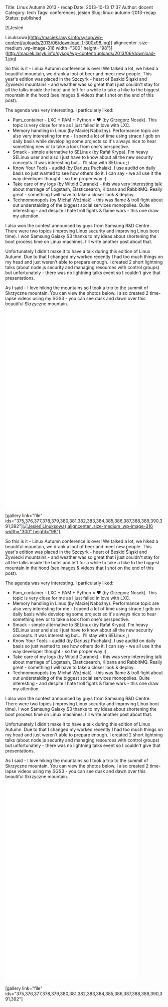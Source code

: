 Title: Linux Autumn 2013 - recap
Date: 2013-10-13 17:37
Author: docent
Category: tech
Tags: conferences, jesien
Slug: linux-autumn-2013-recap
Status: published

<!--:en-->[![Jesień
Linuksowa](http://maciek.lasyk.info/sysop/wp-content/uploads/2013/06/download-1-300x98.jpg){.aligncenter
.size-medium .wp-image-316 width="300"
height="98"}](http://maciek.lasyk.info/sysop/wp-content/uploads/2013/06/download-1.jpg)

So this is it - Linux Autumn conference is over! We talked a lot, we
hiked a beautiful mountain, we drank a loot of beer and meet new people.
This year's edition was placed in the Szczyrk - heart of Beskid Śląski
and Żywiecki mountains - and weather was so great that i just couldn't
stay for all the talks inside the hotel and left for a while to take a
hike to the biggest mountain in the hood (see images & videos that I
shot on the end of this post).

The agenda was very interesting. I particularly liked:

-   <span style="line-height: 13px;">Pam\_container - LXC + PAM + Python
    = ♥ (by Grzegorz Nosek). This topic is very close for me as I just
    falled in love with LXC.</span>
-   Memory handling in Linux (by Maciej Nabożny). Performance topic are
    also very interesting for me - I spend a lot of time using strace /
    gdb on daily basis while developing some projects so it's always
    nice to hear something new or to take a look from one's perspective.
-   Smack - simple alternative to SELinux (by Rafał Krypa). I'm heavy
    SELinux user and also I just have to know about all the new
    security concepts. It was interesting but... I'll stay with
    SELinux ;)
-   Know Your Tools - auditd (by Dariusz Puchalak). I use auditd on
    daily basis so just wanted to see how others do it. I can say - we
    all use it the way developer thought - so the proper way ;)
-   Take care of my logs (by Witold Duranek) - this was very interesting
    talk about marriage of Logstash, Elasticsearch, Kibana and RabbitMQ.
    Really great - something I will have to take a closer look & deploy.
-   Technomonopols (by Michał Woźniak) - this was flame & troll fight
    about out understaiding of the biggest social services monopolies.
    Quite interesting - and despite I hate troll fights & flame wars -
    this one draw my attention.

I also won the contest announced by guys from Samsung R&D Centre. There
were two topics (improving Linux security and improving Linux boot
time). I won Samsung Galaxy S3 thanks to my ideas about shortening the
boot process time on Linux machines. I'll write another post about that.

Unfortunately I didn't make it to have a talk during this edition of
Linux Autumn. Due to that I changed my worked recently I had too much
things on my head and just weren't able to prepare enough. I created 2
short lightning talks (about node.js security and managing resources
with control groups) but unfortunately - there was no lightning talks
event so I couldn't give that presentations.

As I said - I love hiking the mountains so I took a trip to the summit
of Skrzyczne mountain. You can view the photos below. I also created 2
time-lapse videos using my SGS3 - you can see dusk and dawn over this
beautiful Skrzyczne mountain.

<iframe width="420" height="315" src="//www.youtube.com/embed/YU6r3S1eFq0?rel=0" frameborder="0" allowfullscreen></iframe>

<iframe width="420" height="315" src="//www.youtube.com/embed/xiaeb61nQFU?rel=0" frameborder="0" allowfullscreen></iframe>

\[gallery link="file"
ids="375,376,377,378,379,380,381,382,383,384,385,386,387,388,389,390,391,392"\]<!--:--><!--:pl-->[![Jesień
Linuksowa](http://maciek.lasyk.info/sysop/wp-content/uploads/2013/06/download-1-300x98.jpg){.aligncenter
.size-medium .wp-image-316 width="300"
height="98"}](http://maciek.lasyk.info/sysop/wp-content/uploads/2013/06/download-1.jpg)

So this is it - Linux Autumn conference is over! We talked a lot, we
hiked a beautiful mountain, we drank a loot of beer and meet new people.
This year's edition was placed in the Szczyrk - heart of Beskid Śląski
and Żywiecki mountains - and weather was so great that i just couldn't
stay for all the talks inside the hotel and left for a while to take a
hike to the biggest mountain in the hood (see images & videos that I
shot on the end of this post).

The agenda was very interesting. I particularly liked:

-   <span style="line-height: 13px;">Pam\_container - LXC + PAM + Python
    = ♥ (by Grzegorz Nosek). This topic is very close for me as I just
    falled in love with LXC.</span>
-   Memory handling in Linux (by Maciej Nabożny). Performance topic are
    also very interesting for me - I spend a lot of time using strace /
    gdb on daily basis while developing some projects so it's always
    nice to hear something new or to take a look from one's perspective.
-   Smack - simple alternative to SELinux (by Rafał Krypa). I'm heavy
    SELinux user and also I just have to know about all the new
    security concepts. It was interesting but... I'll stay with
    SELinux ;)
-   Know Your Tools - auditd (by Dariusz Puchalak). I use auditd on
    daily basis so just wanted to see how others do it. I can say - we
    all use it the way developer thought - so the proper way ;)
-   Take care of my logs (by Witold Duranek) - this was very interesting
    talk about marriage of Logstash, Elasticsearch, Kibana and RabbitMQ.
    Really great - something I will have to take a closer look & deploy.
-   Technomonopols (by Michał Woźniak) - this was flame & troll fight
    about out understaiding of the biggest social services monopolies.
    Quite interesting - and despite I hate troll fights & flame wars -
    this one draw my attention.

I also won the contest announced by guys from Samsung R&D Centre. There
were two topics (improving Linux security and improving Linux boot
time). I won Samsung Galaxy S3 thanks to my ideas about shortening the
boot process time on Linux machines. I'll write another post about that.

Unfortunately I didn't make it to have a talk during this edition of
Linux Autumn. Due to that I changed my worked recently I had too much
things on my head and just weren't able to prepare enough. I created 2
short lightning talks (about node.js security and managing resources
with control groups) but unfortunately - there was no lightning talks
event so I couldn't give that presentations.

As I said - I love hiking the mountains so I took a trip to the summit
of Skrzyczne mountain. You can view the photos below. I also created 2
time-lapse videos using my SGS3 - you can see dusk and dawn over this
beautiful Skrzyczne mountain.

<iframe width="420" height="315" src="//www.youtube.com/embed/YU6r3S1eFq0?rel=0" frameborder="0" allowfullscreen></iframe>

<iframe width="420" height="315" src="//www.youtube.com/embed/xiaeb61nQFU?rel=0" frameborder="0" allowfullscreen></iframe>

\[gallery link="file"
ids="375,376,377,378,379,380,381,382,383,384,385,386,387,388,389,390,391,392"\]<!--:-->
